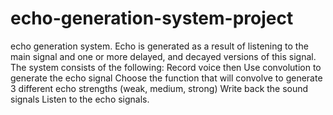 # echo-generation-system-project
echo generation system. Echo is generated as a result of listening to the main signal and one or more delayed, and decayed versions of this signal. The system consists of the following: Record voice then Use convolution to generate the echo signal Choose the function that will convolve to generate 3 different echo strengths (weak, medium, strong) Write back the sound signals Listen to the echo signals.
